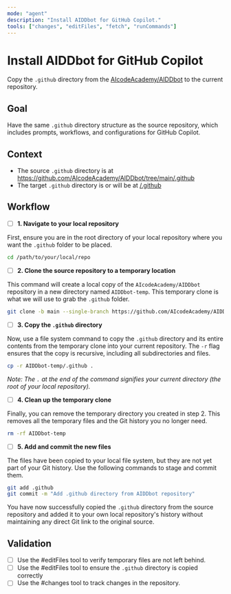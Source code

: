 ```yaml
---
mode: "agent"
description: "Install AIDDbot for GitHub Copilot."
tools: ["changes", "editFiles", "fetch", "runCommands"]
---
```


# Install AIDDbot for GitHub Copilot

Copy the `.github` directory from the [AIcodeAcademy/AIDDbot](https://github.com/AIcodeAcademy/AIDDbot) to the current repository.

## Goal

Have the same `.github` directory structure as the source repository, which includes prompts, workflows, and configurations for GitHub Copilot.

## Context

- The source `.github` directory is at https://github.com/AIcodeAcademy/AIDDbot/tree/main/.github
- The target `.github` directory is or will be at [/.github](/.github)

## Workflow

- [ ] **1. Navigate to your local repository**

First, ensure you are in the root directory of your local repository where you want the `.github` folder to be placed.

```bash
cd /path/to/your/local/repo
```

- [ ] **2. Clone the source repository to a temporary location**

This command will create a local copy of the `AIcodeAcademy/AIDDbot` repository in a new directory named `AIDDbot-temp`. This temporary clone is what we will use to grab the `.github` folder.

```bash
git clone -b main --single-branch https://github.com/AIcodeAcademy/AIDDbot.git AIDDbot-temp
```

- [ ] **3. Copy the `.github` directory**

Now, use a file system command to copy the `.github` directory and its entire contents from the temporary clone into your current repository. The `-r` flag ensures that the copy is recursive, including all subdirectories and files.

```bash
cp -r AIDDbot-temp/.github .
```

_Note: The `.` at the end of the command signifies your current directory (the root of your local repository)._

- [ ] **4. Clean up the temporary clone**

Finally, you can remove the temporary directory you created in step 2. This removes all the temporary files and the Git history you no longer need.

```bash
rm -rf AIDDbot-temp
```

- [ ] **5. Add and commit the new files**

The files have been copied to your local file system, but they are not yet part of your Git history. Use the following commands to stage and commit them.

```bash
git add .github
git commit -m "Add .github directory from AIDDbot repository"
```

You have now successfully copied the `.github` directory from the source repository and added it to your own local repository's history without maintaining any direct Git link to the original source.

## Validation

- [ ] Use the #editFiles tool to verify temporary files are not left behind.
- [ ] Use the #editFiles tool to ensure the `.github` directory is copied correctly
- [ ] Use the #changes tool to track changes in the repository.
